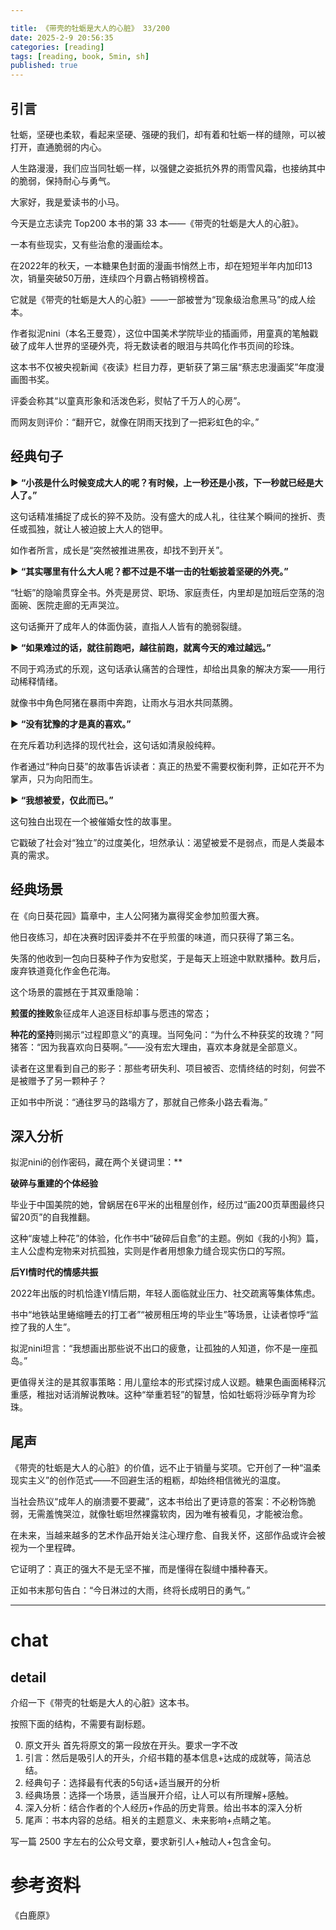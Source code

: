 ```yaml
---

title: 《带壳的牡蛎是大人的心脏》 33/200
date: 2025-2-9 20:56:35 
categories: [reading]
tags: [reading, book, 5min, sh]
published: true
---
```



## 引言  

牡蛎，坚硬也柔软，看起来坚硬、强硬的我们，却有着和牡蛎一样的缝隙，可以被打开，直通脆弱的内心。

人生路漫漫，我们应当同牡蛎一样，以强健之姿抵抗外界的雨雪风霜，也接纳其中的脆弱，保持耐心与勇气。 

大家好，我是爱读书的小马。

今天是立志读完 Top200 本书的第 33 本——《带壳的牡蛎是大人的心脏》。

一本有些现实，又有些治愈的漫画绘本。

在2022年的秋天，一本糖果色封面的漫画书悄然上市，却在短短半年内加印13次，销量突破50万册，连续四个月霸占畅销榜榜首。

它就是《带壳的牡蛎是大人的心脏》——一部被誉为“现象级治愈黑马”的成人绘本。

作者拟泥nini（本名王曼霓），这位中国美术学院毕业的插画师，用童真的笔触戳破了成年人世界的坚硬外壳，将无数读者的眼泪与共鸣化作书页间的珍珠。  

这本书不仅被央视新闻《夜读》栏目力荐，更斩获了第三届“蔡志忠漫画奖”年度漫画图书奖。

评委会称其“以童真形象和活泼色彩，熨帖了千万人的心房”。

而网友则评价：“翻开它，就像在阴雨天找到了一把彩虹色的伞。”  

## 经典句子

▶ **“小孩是什么时候变成大人的呢？有时候，上一秒还是小孩，下一秒就已经是大人了。”**  

   这句话精准捕捉了成长的猝不及防。没有盛大的成人礼，往往某个瞬间的挫折、责任或孤独，就让人被迫披上大人的铠甲。
   
   如作者所言，成长是“突然被推进黑夜，却找不到开关”。  

▶ **“其实哪里有什么大人呢？都不过是不堪一击的牡蛎披着坚硬的外壳。”**  

   “牡蛎”的隐喻贯穿全书。外壳是房贷、职场、家庭责任，内里却是加班后空荡的泡面碗、医院走廊的无声哭泣。
   
   这句话撕开了成年人的体面伪装，直指人人皆有的脆弱裂缝。  

▶ **“如果难过的话，就往前跑吧，越往前跑，就离今天的难过越远。”** 

   不同于鸡汤式的乐观，这句话承认痛苦的合理性，却给出具象的解决方案——用行动稀释情绪。
   
   就像书中角色阿猪在暴雨中奔跑，让雨水与泪水共同蒸腾。  

▶ **“没有犹豫的才是真的喜欢。”**  

   在充斥着功利选择的现代社会，这句话如清泉般纯粹。
   
   作者通过“种向日葵”的故事告诉读者：真正的热爱不需要权衡利弊，正如花开不为掌声，只为向阳而生。  

▶ **“我想被爱，仅此而已。”**  

   这句独白出现在一个被催婚女性的故事里。
   
   它戳破了社会对“独立”的过度美化，坦然承认：渴望被爱不是弱点，而是人类最本真的需求。  

## 经典场景

在《向日葵花园》篇章中，主人公阿猪为赢得奖金参加煎蛋大赛。

他日夜练习，却在决赛时因评委并不在乎煎蛋的味道，而只获得了第三名。

失落的他收到一包向日葵种子作为安慰奖，于是每天上班途中默默播种。数月后，废弃铁道竟化作金色花海。  

这个场景的震撼在于其双重隐喻：  

**煎蛋的挫败**象征成年人追逐目标却事与愿违的常态；  

**种花的坚持**则揭示“过程即意义”的真理。当阿兔问：“为什么不种获奖的玫瑰？”阿猪答：“因为我喜欢向日葵啊。”——没有宏大理由，喜欢本身就是全部意义。  

读者在这里看到自己的影子：那些考研失利、项目被否、恋情终结的时刻，何尝不是被赠予了另一颗种子？

正如书中所说：“通往罗马的路塌方了，那就自己修条小路去看海。”  

## 深入分析

拟泥nini的创作密码，藏在两个关键词里：**  

**破碎与重建的个体经验**  

毕业于中国美院的她，曾蜗居在6平米的出租屋创作，经历过“画200页草图最终只留20页”的自我推翻。

这种“废墟上种花”的体验，化作书中“破碎后自愈”的主题。例如《我的小狗》篇，主人公虚构宠物来对抗孤独，实则是作者用想象力缝合现实伤口的写照。  

**后YI情时代的情感共振**  

2022年出版的时机恰逢YI情后期，年轻人面临就业压力、社交疏离等集体焦虑。

书中“地铁站里蜷缩睡去的打工者”“被房租压垮的毕业生”等场景，让读者惊呼“监控了我的人生”。

拟泥nini坦言：“我想画出那些说不出口的疲惫，让孤独的人知道，你不是一座孤岛。”  

更值得关注的是其叙事策略：用儿童绘本的形式探讨成人议题。糖果色画面稀释沉重感，稚拙对话消解说教味。这种“举重若轻”的智慧，恰如牡蛎将沙砾孕育为珍珠。  

## 尾声

《带壳的牡蛎是大人的心脏》的价值，远不止于销量与奖项。它开创了一种“温柔现实主义”的创作范式——不回避生活的粗粝，却始终相信微光的温度。

当社会热议“成年人的崩溃要不要藏”，这本书给出了更诗意的答案：不必粉饰脆弱，无需羞愧哭泣，就像牡蛎坦然裸露软肉，因为唯有被看见，才能被治愈。  

在未来，当越来越多的艺术作品开始关注心理疗愈、自我关怀，这部作品或许会被视为一个里程碑。

它证明了：真正的强大不是无坚不摧，而是懂得在裂缝中播种春天。

正如书末那句告白：“今日淋过的大雨，终将长成明日的勇气。”  

------------------------------------------------------------------------

# chat

## detail

介绍一下《带壳的牡蛎是大人的心脏》这本书。

按照下面的结构，不需要有副标题。

0. 原文开头 首先将原文的第一段放在开头。要求一字不改
1. 引言：然后是吸引人的开头，介绍书籍的基本信息+达成的成就等，简洁总结。
2. 经典句子：选择最有代表的5句话+适当展开的分析
3. 经典场景：选择一个场景，适当展开介绍，让人可以有所理解+感触。
4. 深入分析：结合作者的个人经历+作品的历史背景。给出书本的深入分析
5. 尾声：书本内容的总结。相关的主题意义、未来影响+点睛之笔。

写一篇 2500 字左右的公众号文章，要求新引人+触动人+包含金句。


# 参考资料

 《白鹿原》

